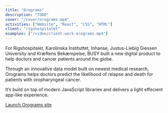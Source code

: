 ```yaml
---
title: "Orograms"
description: "TODO"
cover: "/cover/orograms.mp4"
activities: ["Website", "React", "CSS", "HTML"]
client: "rigshospitalet"
examples: ["/video/client-work-orograms.mp4"]
---
```


For Rigshospitalet, Karolinska Instituttet, Inhanse, Justus-Liebig
Giessen University and Kræftens Bekæmpelse, BUSY built a new digital product to help doctors and cancer patients
around the globe.

Through an innovative data model built on newest medical
research, Orograms helps doctors predict the likelihood of relapse and death for patients with oropharyngeal cancer.

It’s build on top of modern JavaScript libraries and delivers a light effecient app-like experience.

<a href="https://orograms.org" target="_blank">Launch Orograms site</a>